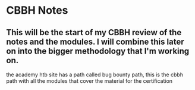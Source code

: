# CBBH Notes

## This will be the start of my CBBH review of the notes and the modules. I will combine this later on into the bigger methodology that I'm working on.

the academy htb site has a path called bug bounty path, this is the cbbh path with all the modules that cover the material for the certification
